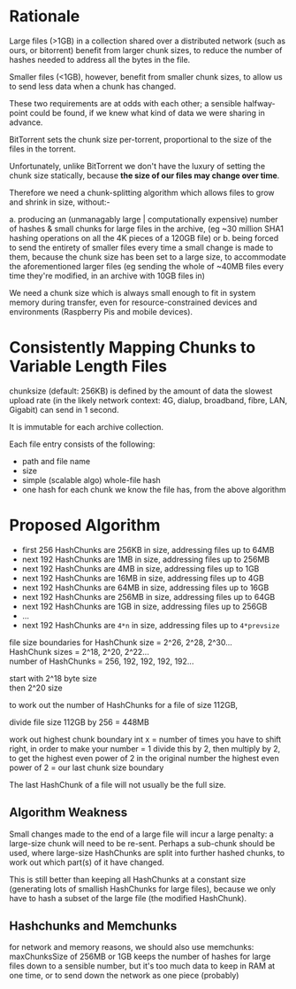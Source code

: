 Rationale
=========

Large files (>1GB) in a collection shared over a distributed network (such as ours, or bitorrent) 
benefit from larger chunk sizes, to reduce the number of hashes needed to address all the bytes in the file.

Smaller files (<1GB), however, benefit from smaller chunk sizes, to allow us to send less data when a chunk has changed.

These two requirements are at odds with each other; a sensible halfway-point could be found, 
if we knew what kind of data we were sharing in advance.

BitTorrent sets the chunk size per-torrent, proportional to the size of the files in the torrent.

Unfortunately, unlike BitTorrent we don't have the luxury of setting the chunk size statically, 
because **the size of our files may change over time**.

Therefore we need a chunk-splitting algorithm which allows files to grow and shrink in size,
without:-

a. producing an (unmanagably large | computationally expensive) 
number of hashes & small chunks for large files in the archive,
(eg ~30 million SHA1 hashing operations on all the 4K pieces of a 120GB file)
or
b. being forced to send the entirety of smaller files every time a small change is made to them,
because the chunk size has been set to a large size, to accommodate the aforementioned larger files
(eg sending the whole of ~40MB files every time they're modified, in an archive with 10GB files in)

We need a chunk size which is always small enough to fit in system memory during transfer, 
even for resource-constrained devices and environments (Raspberry Pis and mobile devices).


Consistently Mapping Chunks to Variable Length Files
=====

chunksize (default: 256KB) is defined by the amount of data the slowest upload rate
(in the likely network context: 4G, dialup, broadband, fibre, LAN, Gigabit) can send in 1 second.

It is immutable for each archive collection.

Each file entry consists of the following:

* path and file name
* size
* simple (scalable algo) whole-file hash
* one hash for each chunk we know the file has, from the above algorithm

Proposed Algorithm
======

* first 256 HashChunks are 256KB in size, addressing files up to 64MB
* next 192 HashChunks are 1MB in size, addressing files up to 256MB
* next 192 HashChunks are 4MB in size, addressing files up to 1GB
* next 192 HashChunks are 16MB in size, addressing files up to 4GB
* next 192 HashChunks are 64MB in size, addressing files up to 16GB
* next 192 HashChunks are 256MB in size, addressing files up to 64GB
* next 192 HashChunks are 1GB in size, addressing files up to 256GB
* ...
* next 192 HashChunks are `4*n` in size, addressing files up to `4*prevsize`

file size boundaries for HashChunk size = 2^26, 2^28, 2^30...  
HashChunk sizes = 2^18, 2^20, 2^22...  
number of HashChunks = 256, 192, 192, 192, 192...  

start with 2^18 byte size  
then 2^20 size  

to work out the number of HashChunks for a file of size 112GB,

divide file size 112GB by 256 = 448MB

work out highest chunk boundary
int x = number of times you have to shift right, in order to make your number = 1
divide this by 2, then multiply by 2, to get the highest even power of 2 in the original number
the highest even power of 2 = our last chunk size  boundary

The last HashChunk of a file will not usually be the full size.

Algorithm Weakness
-----------------

Small changes made to the end of a large file will incur a large penalty: a large-size chunk will need to be re-sent.
Perhaps a sub-chunk should be used, where large-size HashChunks are split into further hashed chunks, 
to work out which part(s) of it have changed.

This is still better than keeping all HashChunks at a constant size (generating lots of smallish HashChunks for large files),
because we only have to hash a subset of the large file (the modified HashChunk).

Hashchunks and Memchunks
------

for network and memory reasons, we should also use memchunks:
maxChunksSize of 256MB or 1GB keeps the number of hashes for large files down to a sensible number,
but it's too much data to keep in RAM at one time, or to send down the network as one piece (probably)
